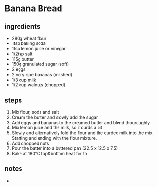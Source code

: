 # Banana Bread

## ingredients
* 280g wheat flour
* 1tsp baking soda
* 1tsp lemon juice or vinegar
* 1/2tsp salt
* 115g butter
* 150g granulated sugar (soft)
* 2 eggs
* 2 very ripe bananas (mashed)
* 1/3 cup milk
* 1/2 cup walnuts (chopped)

## steps
1. Mix flour, soda and salt
2. Cream the butter and slowly add the sugar
3. Add eggs and bananas to the creamed butter and blend thouroughly
4. Mix lemon juice and the milk, so it curds a bit
5. Slowly and alternatively fold the flour and the curded milk into the mix. Starting and ending with the flour mixture.
6. Add chopped nuts
7. Pour the batter into a buttered pan (22.5 x 12.5 x 7.5)
8. Bake at 180°C top&bottom heat for 1h

## notes
* 